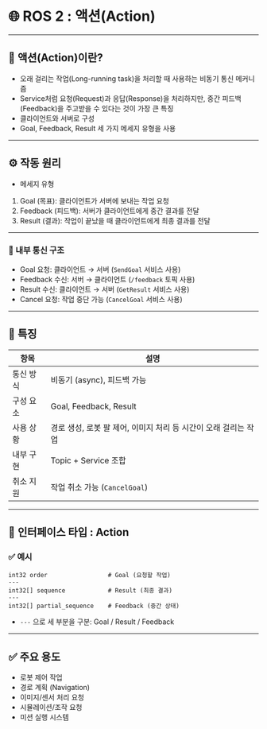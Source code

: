 # 🌐 ROS 2 : 액션(Action) 

---

## 📘 액션(Action)이란?

- 오래 걸리는 작업(Long-running task)을 처리할 때 사용하는 비동기 통신 메커니즘
- Service처럼 요청(Request)과 응답(Response)을 처리하지만, 중간 피드백(Feedback)을 주고받을 수 있다는 것이 가장 큰 특징
- 클라이언트와 서버로 구성
- Goal, Feedback, Result 세 가지 메세지 유형을 사용

---

## ⚙️ 작동 원리

- 메세지 유형

1. Goal (목표): 클라이언트가 서버에 보내는 작업 요청
2. Feedback (피드백): 서버가 클라이언트에게 중간 결과를 전달
3. Result (결과): 작업이 끝났을 때 클라이언트에게 최종 결과를 전달


---

### 🧩 내부 통신 구조

- Goal 요청: 클라이언트 → 서버 (`SendGoal` 서비스 사용)
- Feedback 수신: 서버 → 클라이언트 (`/feedback` 토픽 사용)
- Result 수신: 클라이언트 → 서버 (`GetResult` 서비스 사용)
- Cancel 요청: 작업 중단 가능 (`CancelGoal` 서비스 사용)

---

## 🌟  특징

| 항목 | 설명 |
|------|------|
| 통신 방식 | 비동기 (async), 피드백 가능 |
| 구성 요소 | Goal, Feedback, Result |
| 사용 상황 | 경로 생성, 로봇 팔 제어, 이미지 처리 등 시간이 오래 걸리는 작업 |
| 내부 구현 | Topic + Service 조합 |
| 취소 지원 | 작업 취소 가능 (`CancelGoal`) |

---

## 🧾 인터페이스 타입 : Action

### ✅ 예시

```action
int32 order                 # Goal (요청할 작업)
---
int32[] sequence            # Result (최종 결과)
---
int32[] partial_sequence    # Feedback (중간 상태)
```

- `---` 으로 세 부분을 구분: Goal / Result / Feedback

---

## ✅ 주요 용도

- 로봇 제어 작업	
- 경로 계획 (Navigation)	
- 이미지/센서 처리 요청	
- 시뮬레이션/조작 요청	
- 미션 실행 시스템